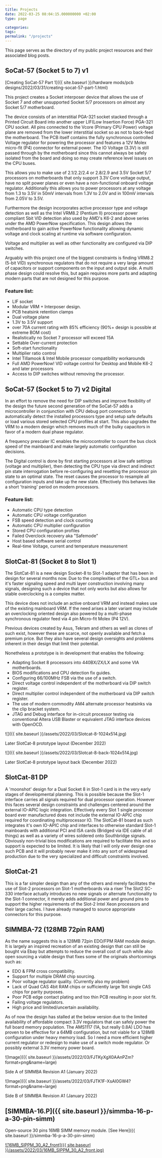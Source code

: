 ```yaml
---
title: Projects
date: 2022-03-25 08:04:15.000000000 +02:00
type: page

categories: 
tags: 
permalink: "/projects"
---
```

This page serves as the directory of my public project resources and their associated blog posts.

SoCat-57 (Socket 5 to 7) v1
---------------------------

[Creating SoCat-57 Part 1]({{ site.baseurl }}/hardware mods/pcb designs/2022/03/31/creating-socat-57-part-1.html)

This project creates a Socket interposer device that allows the use of Socket 7 and other unsupported Socket 5/7 processors on almost any Socket 5/7 motherboard.

The device consists of an interstitial PGA-321 socket stacked through a Printed Circuit Board into another upper LIF(Low Insertion Force) PGA-321 CPU socket. All pins connected to the Vcore (Primary CPU Power) voltage plane are removed from the lower interstitial socket so as not to back-feed the motherboard. The PCB itself contains the fully synchronous controlled Voltage regulator for powering the processor and features a 12V Molex micro-fit (P4) connector for external power. The IO Voltage (3.3V) is still passed through by the motherboard since this cannot always be safely isolated from the board and doing so may create reference level issues on the CPU buses.

This allows you to make use of 2.1/2.2/2.4 or 2.8/2.9 and 3.5V Socket 5/7 processors on motherboards that only support 3.3V Core voltage output, have no split power planes or even have a non-functional onboard voltage regulator. Additionally this allows you to power processors at any voltage from 1.3 to 3.5V in 50mV intervals from 1.3V to 2.0V and in 100mV intervals from 2.05V to 3.5V.

Furthermore the design incorporates active processor type and voltage detection as well as the Intel VRM8.2 (Pentium II) processor power compliant 5bit VID detection also used by AMD's K6-2 and above series under the AMD PowerNow specification. This design allows the motherboard to gain active PowerNow functionality allowing dynamic voltage and clock scaling at runtime via software configuration.

Voltage and multiplier as well as other functionality are configured via DIP switches.

Arguably with this project one of the biggest constraints is finding VRM8.2 (5-bit VID) synchronous regulators that do not require a very large amount of capacitors or support components on the input and output side. A multi phase design could resolve this, but again requires more parts and adapting modern parts that are not designed for this purpose.

### Feature list:

*   LIF socket
*   Modular VRM + Interposer design.
*   PCB heatsink retention clamps
*   Dual voltage plane
*   1.3V to 3.5V support
*   over 70A current rating with 85% efficiency (90%+ design is possible at extreme BOM cost)
*   Realistically no Socket 7 processor will exceed 15A
*   Settable Over-current protection
*   Soft-start functionality
*   Multiplier ratio control
*   Intel Tillamook & Intel Mobile processor compatibility workarounds
*   Full AMD PowerNow! VID voltage control for Desktop and Mobile K6-2 and later processors
*   Access to DIP switches without removing the processor.

SoCat-57 (Socket 5 to 7) v2 Digital
-----------------------------------

In an effort to remove the need for DIP switches and improve flexibility of the design the future second generation of the SoCat-57 adds a microcontroller in conjunction with CPU debug port connection to automatically detect the installed processors type and setup safe defaults or load various stored selected CPU profiles at start. This also upgrades the VRM to a modern design which removes much of the bulky capacitors in favor of a modern dual phase regulator.

A frequency prescaler IC enables the microcontroller to count the bus clock speed of the mainboard and make largely automatic configuration decisions.

The Digital control is done by first starting processors at low safe settings (voltage and multiplier), then detecting the CPU type via direct and indirect pin state interrogation before re-configuring and resetting the processor pin state to an optimal state. The reset causes the processor to resample all configuration inputs and take up the new state. Effectively this behaves like a short 'training' period on modern processors.

### Feature list:

*   Automatic CPU type detection
*   Automatic CPU voltage configuration
*   FSB speed detection and clock counting
*   Automatic CPU multiplier configuration
*   Stored CPU configuration profiles
*   Failed Overclock recovery aka "Safemode"
*   Host based software serial control
*   Real-time Voltage, current and temperature measurement

SlotCat-81 (Socket 8 to Slot 1)
-------------------------------

The SlotCat-81 is a new design Socket-8 to Slot-1 adapter that has been in design for several months now. Due to the complexities of the GTL+ bus and it's faster signaling speed and multi layer construction involving many signals, designing such a device that not only works but also allows for stable overclocking is a complex matter.

This device does not include an active onboard VRM and instead makes use of the existing mainboard VRM. If the need arises a later variant may include an overclocking oriented design also powered by a multi-phase synchronous regulator feed via 4 pin Micro-fit Molex (P4 12V).

Previous devices created by Asus, Tekram and others as well as clones of such exist, however these are scarce, not openly available and fetch a premium price. But they also have several design oversights and problems inherent in their design that limit their potential.

Nonetheless a prototype is in development that enables the following:

*   Adapting Socket 8 processors into 440BX/ZX/LX and some VIA motherboards.
*   BIOS modifications and CPU detection fix guides.
*   Configuring 66/100MHz FSB via the use of a switch.
*   Direct voltage control independent of the motherboard via DIP switch register.
*   Direct multiplier control independent of the motherboard via DIP switch register.
*   The use of modern commodity AM4 alternate processor heatsinks via the clip bracket system.
*   JTAG and Debug interface for in-circuit processor testing via conventional Altera USB Blaster or equivalent JTAG interface devices with OpenOCD.

![]({{ site.baseurl }}/assets/2022/03/Slotcat-8-1024x514.jpg)  

Later SlotCat-8 prototype layout (December 2022)

![]({{ site.baseurl }}/assets/2022/03/Slotcat-8-back-1024x514.jpg)  

Later SlotCat-8 prototype layout back (December 2022)

SlotCat-81 DP
-------------

A 'moonshot' design for a Dual Socket 8 in Slot-1 card is in the very early stages of developmental planning. This is possible because the Slot-1 interface carries all signals required for dual processor operation. However this faces several design constraints and challenges centered around the external IO-APIC logic integration. Effectively every Slot 1 single processor board ever manufactured does not include the external IO-APIC chip required for coordinating multiprocessor IO. The SlotCat-81 board as such integrates it's own IO-APIC chip and interfaces to otherwise standard Slot-1 mainboards with additional PCI and ISA cards (Bridged via IDE cable of all things) as well as a variety of wires soldered onto Southbridge signals. Obviously non-trivial bios modifications are required to facilitate this and so support is expected to be limited. It is likely that I will only ever design one such PCB and it will probably never make it into any sort of widespread production due to the very specialized and difficult constraints involved.

SlotCat-21
----------

This is a far simpler design than any of the others and merely facilitates the use of Slot-2 processors on Slot-1 motherboards via a riser The Slot2 SC-330 interface actually introduces no new signals or alternate functionality to the Slot-1 connector, it merely adds additional power and ground pins to support the higher requirements of the Slot-2 Intel Xeon processors and their large caches. I have already managed to source appropriate connectors for this purpose.

SIMMBA-72 (128MB 72pin RAM)
---------------------------

As the name suggests this is a 128MB 72pin EDO/FPM RAM module design. It is largely an inspired recreation of an existing design that can still be bought via Ebay but attempts to reduce the overall cost of such while also open sourcing a viable design that fixes some of the originals shortcomings such as:

*   EDO & FPM cross compatibility.
*   Support for multiple DRAM chip sourcing.
*   Poor voltage regulator quality. (Currently also my problem)
*   Lack of Quad CAS 4bit RAM chips or sufficiently large 1bit single CAS chips for parity purposes.
*   Poor PCB edge contact plating and too thin PCB resulting in poor slot fit.
*   Failing voltage regulators.
*   High price and limited/uncertain availability.

As of now the design has stalled at the below version due to the limited availability of affordable compact 3.3V regulators that can safely power the full board memory population. The AMS1117 (1A, but really 0.8A) LDO has proven to be effective for a 64MB configuration, but not viable for a 128MB configuration under heavy memory load. So I need a more efficient higher current regulator or redesign to make use of a switch mode regulator. Or possibly external 3.3V memory power board.

![Image]({{ site.baseurl }}/assets/2022/03/FJTKyXgX0AAnPZm?format=png&name=large)  

Side A of SIMMBA Revision A1 (January 2022)

![Image]({{ site.baseurl }}/assets/2022/03/FJTK1F-XsAI0GW4?format=png&name=large)  

Side B of SIMMBA Revision A1 (January 2022)

[SIMMBA-16.P]({{ site.baseurl }}/simmba-16-p-a-30-pin-simm)
--------------------------------------------------------------

Open-source 30 pins 16MB SIMM memory module. [See Here]({{ site.baseurl }}/simmba-16-p-a-30-pin-simm)

[![16MB_SIPPM_30_A2_front]({{ site.baseurl }}/assets/2022/03/16MB_SIPPM_30_A2_front.jpg)](https://github.com/rigred/SIMMBA-16/blob/main/Images/16MB_SIPPM_30_A2_front.jpg)